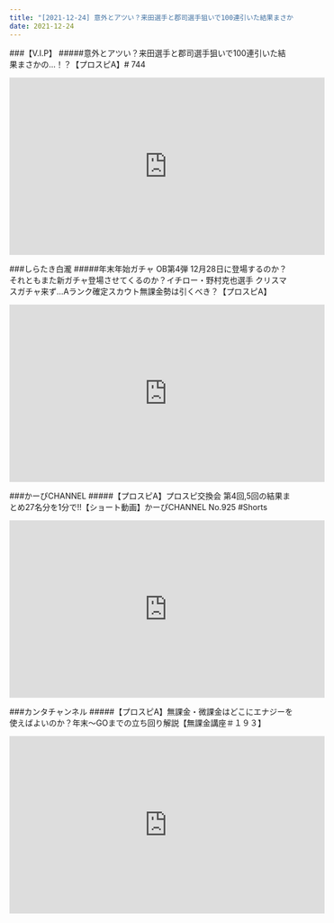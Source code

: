 ```yaml
---
title: "[2021-12-24] 意外とアツい？来田選手と郡司選手狙いで100連引いた結果まさかの...！？【プロスピA】# 744 他"
date: 2021-12-24
---
```

###【V.I.P】
#####意外とアツい？来田選手と郡司選手狙いで100連引いた結果まさかの...！？【プロスピA】# 744
<iframe width="560" height="315" src="https://www.youtube.com/embed/OZ6_qvdAh5A" frameborder="0" allow="accelerometer; autoplay; clipboard-write; encrypted-media; gyroscope; picture-in-picture" allowfullscreen></iframe>

###しらたき白瀧
#####年末年始ガチャ OB第4弾 12月28日に登場するのか？それともまた新ガチャ登場させてくるのか？イチロー・野村克也選手 クリスマスガチャ来ず…Aランク確定スカウト無課金勢は引くべき？【プロスピA】
<iframe width="560" height="315" src="https://www.youtube.com/embed/6hvN-uRAhL0" frameborder="0" allow="accelerometer; autoplay; clipboard-write; encrypted-media; gyroscope; picture-in-picture" allowfullscreen></iframe>

###かーぴCHANNEL
#####【プロスピA】プロスピ交換会 第4回,5回の結果まとめ27名分を1分で!!【ショート動画】かーぴCHANNEL No.925 #Shorts
<iframe width="560" height="315" src="https://www.youtube.com/embed/vTulP0NN2lY" frameborder="0" allow="accelerometer; autoplay; clipboard-write; encrypted-media; gyroscope; picture-in-picture" allowfullscreen></iframe>

###カンタチャンネル
#####【プロスピA】無課金・微課金はどこにエナジーを使えばよいのか？年末～GOまでの立ち回り解説【無課金講座＃１９３】
<iframe width="560" height="315" src="https://www.youtube.com/embed/SfBpn7I1YTY" frameborder="0" allow="accelerometer; autoplay; clipboard-write; encrypted-media; gyroscope; picture-in-picture" allowfullscreen></iframe>

